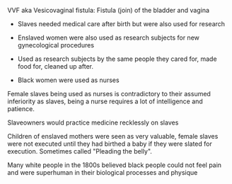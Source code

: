 VVF aka Vesicovaginal fistula: Fistula (join) of the bladder and vagina

-   Slaves needed medical care after birth but were also used for research

-   Enslaved women were also used as research subjects for new gynecological procedures

-   Used as research subjects by the same people they cared for, made food for,
    cleaned up after.

-   Black women were used as nurses

Female slaves being used as nurses is contradictory to their assumed inferiority
as slaves, being a nurse requires a lot of intelligence and patience.

Slaveowners would practice medicine recklessly on slaves

Children of enslaved mothers were seen as very valuable, female slaves were not
executed until they had birthed a baby if they were slated for execution.
Sometimes called "Pleading the belly".

Many white people in the 1800s believed black people could not feel pain and
were superhuman in their biological processes and physique
